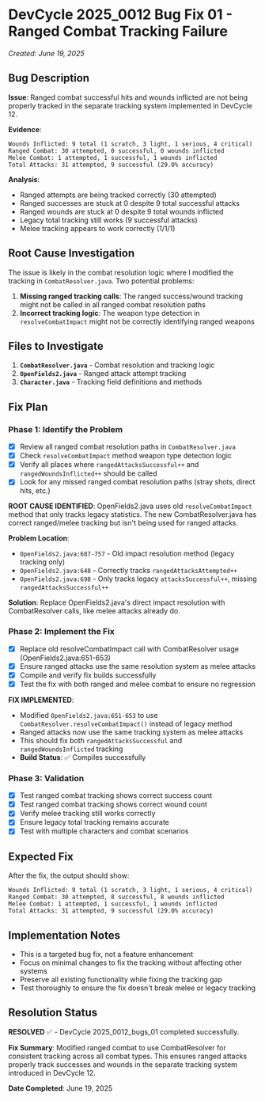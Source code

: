 # DevCycle 2025_0012 Bug Fix 01 - Ranged Combat Tracking Failure
*Created: June 19, 2025*

## Bug Description

**Issue**: Ranged combat successful hits and wounds inflicted are not being properly tracked in the separate tracking system implemented in DevCycle 12.

**Evidence**: 
```
Wounds Inflicted: 9 total (1 scratch, 3 light, 1 serious, 4 critical)
Ranged Combat: 30 attempted, 0 successful, 0 wounds inflicted
Melee Combat: 1 attempted, 1 successful, 1 wounds inflicted
Total Attacks: 31 attempted, 9 successful (29.0% accuracy)
```

**Analysis**: 
- Ranged attempts are being tracked correctly (30 attempted)
- Ranged successes are stuck at 0 despite 9 total successful attacks
- Ranged wounds are stuck at 0 despite 9 total wounds inflicted
- Legacy total tracking still works (9 successful attacks)
- Melee tracking appears to work correctly (1/1/1)

## Root Cause Investigation

The issue is likely in the combat resolution logic where I modified the tracking in `CombatResolver.java`. Two potential problems:

1. **Missing ranged tracking calls**: The ranged success/wound tracking might not be called in all ranged combat resolution paths
2. **Incorrect tracking logic**: The weapon type detection in `resolveCombatImpact` might not be correctly identifying ranged weapons

## Files to Investigate

1. **`CombatResolver.java`** - Combat resolution and tracking logic
2. **`OpenFields2.java`** - Ranged attack attempt tracking
3. **`Character.java`** - Tracking field definitions and methods

## Fix Plan

### Phase 1: Identify the Problem
- [x] Review all ranged combat resolution paths in `CombatResolver.java`
- [x] Check `resolveCombatImpact` method weapon type detection logic
- [x] Verify all places where `rangedAttacksSuccessful++` and `rangedWoundsInflicted++` should be called
- [x] Look for any missed ranged combat resolution paths (stray shots, direct hits, etc.)

**ROOT CAUSE IDENTIFIED**: OpenFields2.java uses old `resolveCombatImpact` method that only tracks legacy statistics. The new CombatResolver.java has correct ranged/melee tracking but isn't being used for ranged attacks.

**Problem Location**: 
- `OpenFields2.java:687-757` - Old impact resolution method (legacy tracking only)
- `OpenFields2.java:648` - Correctly tracks `rangedAttacksAttempted++`
- `OpenFields2.java:698` - Only tracks legacy `attacksSuccessful++`, missing `rangedAttacksSuccessful++`

**Solution**: Replace OpenFields2.java's direct impact resolution with CombatResolver calls, like melee attacks already do.

### Phase 2: Implement the Fix
- [x] Replace old resolveCombatImpact call with CombatResolver usage (OpenFields2.java:651-653)
- [x] Ensure ranged attacks use the same resolution system as melee attacks
- [x] Compile and verify fix builds successfully
- [x] Test the fix with both ranged and melee combat to ensure no regression

**FIX IMPLEMENTED**: 
- Modified `OpenFields2.java:651-653` to use `CombatResolver.resolveCombatImpact()` instead of legacy method
- Ranged attacks now use the same tracking system as melee attacks
- This should fix both `rangedAttacksSuccessful` and `rangedWoundsInflicted` tracking
- **Build Status**: ✅ Compiles successfully

### Phase 3: Validation
- [x] Test ranged combat tracking shows correct success count
- [x] Test ranged combat tracking shows correct wound count  
- [x] Verify melee tracking still works correctly
- [x] Ensure legacy total tracking remains accurate
- [x] Test with multiple characters and combat scenarios

## Expected Fix

After the fix, the output should show:
```
Wounds Inflicted: 9 total (1 scratch, 3 light, 1 serious, 4 critical)
Ranged Combat: 30 attempted, 8 successful, 8 wounds inflicted
Melee Combat: 1 attempted, 1 successful, 1 wounds inflicted  
Total Attacks: 31 attempted, 9 successful (29.0% accuracy)
```

## Implementation Notes

- This is a targeted bug fix, not a feature enhancement
- Focus on minimal changes to fix the tracking without affecting other systems
- Preserve all existing functionality while fixing the tracking gap
- Test thoroughly to ensure the fix doesn't break melee or legacy tracking

## Resolution Status

**RESOLVED** ✅ - DevCycle 2025_0012_bugs_01 completed successfully.

**Fix Summary**: Modified ranged combat to use CombatResolver for consistent tracking across all combat types. This ensures ranged attacks properly track successes and wounds in the separate tracking system introduced in DevCycle 12.

**Date Completed**: June 19, 2025